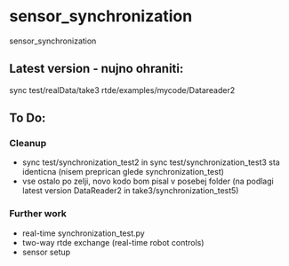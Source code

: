 # sensor_synchronization
sensor_synchronization
## Latest version - nujno ohraniti:
sync test/realData/take3
rtde/examples/mycode/Datareader2
## To Do:
### Cleanup
- sync test/synchronization_test2 in sync test/synchronization_test3 sta identicna (nisem preprican glede synchronization_test)
- vse ostalo po zelji, novo kodo bom pisal v posebej folder (na podlagi latest version DataReader2 in take3/synchronization_test5)
### Further work
- real-time synchronization_test.py
- two-way rtde exchange (real-time robot controls)
- sensor setup
